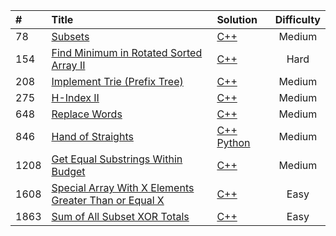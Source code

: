| # | Title | Solution | Difficulty |
| :--- | :--- | :--- | :---: |
| 78 | <a href="https://leetcode.com/problems/subsets/">Subsets</a> | <a href="https://github.com/maximyuss/LeeCode/blob/master/code/cpp/78.cpp">C++</a> | Medium |
| 154 | <a href="https://leetcode.com/problems/find-minimum-in-rotated-sorted-array-ii/">Find Minimum in Rotated Sorted Array II</a> | <a href="https://github.com/maximyuss/LeeCode/blob/master/code/cpp/154.cpp">C++</a> | Hard |
| 208 | <a href="https://leetcode.com/problems/implement-trie-prefix-tree/">Implement Trie (Prefix Tree)</a> | <a href="https://github.com/maximyuss/LeeCode/blob/master/code/cpp/208.cpp">C++</a> | Medium |
| 275 | <a href="https://leetcode.com/problems/h-index-ii/">H-Index II</a> | <a href="https://github.com/maximyuss/LeeCode/blob/master/code/cpp/275.cpp">C++</a> | Medium |
| 648 | <a href="https://leetcode.com/problems/replace-words/">Replace Words</a> | <a href="https://github.com/maximyuss/LeeCode/blob/master/code/cpp/648.cpp">C++</a> | Medium |
| 846 | <a href="https://leetcode.com/problems/hand-of-straights/">Hand of Straights</a> | <a href="https://github.com/maximyuss/LeeCode/blob/master/code/cpp/846.cpp">C++</a> <a href="https://github.com/maximyuss/LeeCode/blob/master/code/python/846.py">Python</a> | Medium |
| 1208 | <a href="https://leetcode.com/problems/get-equal-substrings-within-budget/">Get Equal Substrings Within Budget</a> | <a href="https://github.com/maximyuss/LeeCode/blob/master/code/cpp/1208.cpp">C++</a> | Medium |
| 1608 | <a href="https://leetcode.com/problems/special-array-with-x-elements-greater-than-or-equal-x/description/">Special Array With X Elements Greater Than or Equal X</a> | <a href="https://github.com/maximyuss/LeeCode/blob/master/code/cpp/1608.cpp">C++</a> | Easy |
| 1863 | <a href="https://leetcode.com/problems/sum-of-all-subset-xor-totals/">Sum of All Subset XOR Totals</a> | <a href="https://github.com/maximyuss/LeeCode/blob/master/code/cpp/1863.cpp">C++</a> | Easy |
